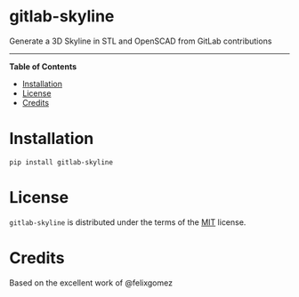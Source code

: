 # gitlab-skyline <!-- omit from toc -->
Generate a 3D Skyline in STL and OpenSCAD from GitLab contributions

<!-- [![PyPI - Version](https://img.shields.io/pypi/v/gitlab-skyline.svg)](https://pypi.org/project/gitlab-skyline)
[![PyPI - Python Version](https://img.shields.io/pypi/pyversions/gitlab-skyline.svg)](https://pypi.org/project/gitlab-skyline) -->

-----

**Table of Contents**

- [Installation](#installation)
- [License](#license)
- [Credits](#credits)

# Installation

```console
pip install gitlab-skyline
```

# License

`gitlab-skyline` is distributed under the terms of the [MIT](https://spdx.org/licenses/MIT.html) license.

# Credits
Based on the excellent work of @felixgomez